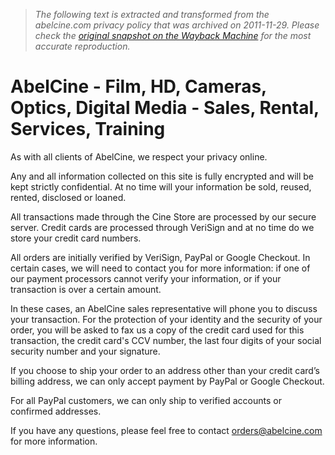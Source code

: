 > *The following text is extracted and transformed from the abelcine.com privacy policy that was archived on 2011-11-29. Please check the [original snapshot on the Wayback Machine](https://web.archive.org/web/20111129135141id_/http%3A//www.abelcine.com/store/Privacy-and-Security-Statement) for the most accurate reproduction.*

# AbelCine - Film, HD, Cameras, Optics, Digital Media - Sales, Rental, Services, Training

As with all clients of AbelCine, we respect your privacy online.

Any and all information collected on this site is fully encrypted and will be kept strictly confidential. At no time will your information be sold, reused, rented, disclosed or loaned.

All transactions made through the Cine Store are processed by our secure server. Credit cards are processed through VeriSign and at no time do we store your credit card numbers.

All orders are initially verified by VeriSign, PayPal or Google Checkout. In certain cases, we will need to contact you for more information: if one of our payment processors cannot verify your information, or if your transaction is over a certain amount. 

In these cases, an AbelCine sales representative will phone you to discuss your transaction. For the protection of your identity and the security of your order, you will be asked to fax us a copy of the credit card used for this transaction, the credit card's CCV number, the last four digits of your social security number and your signature.

If you choose to ship your order to an address other than your credit card’s billing address, we can only accept payment by PayPal or Google Checkout.

For all PayPal customers, we can only ship to verified accounts or confirmed addresses.

If you have any questions, please feel free to contact [orders@abelcine.com](mailto:orders@abelcine.com) for more information. 
